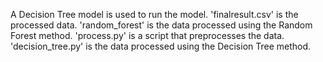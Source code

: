 A Decision Tree model is used to run the model.
'finalresult.csv' is the processed data.
'random_forest' is the data processed using the Random Forest method.
'process.py' is a script that preprocesses the data.
'decision_tree.py' is the data processed using the Decision Tree method.